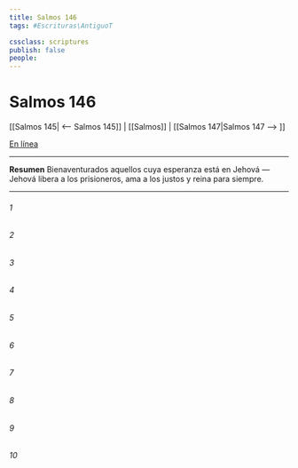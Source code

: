 ```yaml
---
title: Salmos 146
tags: #Escrituras\AntiguoT

cssclass: scriptures
publish: false
people:
---
```


# Salmos 146
[[Salmos 145| <-- Salmos 145]] | [[Salmos]] | [[Salmos 147|Salmos 147 --> ]]

[En línea](https://churchofjesuschrist.org/study/scriptures/ot/ps/146?lang=spa)

---
__Resumen__
Bienaventurados aquellos cuya esperanza está en Jehová — Jehová libera a los prisioneros, ama a los justos y reina para siempre.

---
###### 1 


###### 2 


###### 3 


###### 4 


###### 5 


###### 6 


###### 7 


###### 8 


###### 9 


###### 10 


